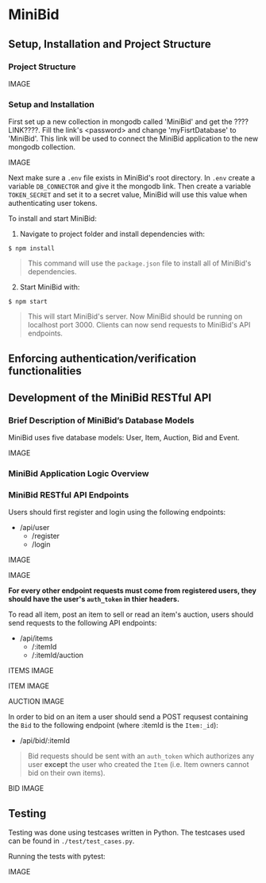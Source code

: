 # MiniBid
## Setup, Installation and Project Structure
### Project Structure
IMAGE
  

### Setup and Installation
First set up a new collection in mongodb called 'MiniBid' and get the ????LINK????. Fill the link's \<password> and change 'myFisrtDatabase' to 'MiniBid'. This link will be used to connect the MiniBid application to the new mongodb collection.

IMAGE

Next make sure a ```.env``` file exists in MiniBid's root directory. In ```.env``` create a variable ```DB_CONNECTOR``` and give it the mongodb link. Then create a variable ```TOKEN_SECRET``` and set it to a secret value, MiniBid will use this value when authenticating user tokens.
  
  To install and start MiniBid:
  
1. Navigate to project folder and install dependencies with: 
```
$ npm install
```
> This command will use the ```package.json``` file to install all of MiniBid's dependencies.
2. Start MiniBid with:
  ```
  $ npm start
  ```
  > This will start MiniBid's server.
  Now MiniBid should be running on localhost port 3000. Clients can now send requests to MiniBid's API endpoints. 
## Enforcing authentication/verification functionalities
## Development of the MiniBid RESTful API
### Brief Description of MiniBid’s Database Models
MiniBid uses five database models: User, Item, Auction, Bid and Event.

IMAGE
  
### MiniBid Application Logic Overview
### MiniBid RESTful API Endpoints
Users should first register and login using the following endpoints:
- /api/user
  - /register
  - /login
 
 IMAGE
 
 IMAGE

<b>For every other endpoint requests must come from registered users, they should have the user's ```auth_token``` in thier headers.</b>

To read all item, post an item to sell or read an item's auction, users should send requests to the following API endpoints:
- /api/items
  - /:itemId
  - /:itemId/auction

ITEMS IMAGE

ITEM IMAGE

AUCTION IMAGE

In order to bid on an item a user should send a POST requsest containing the ```Bid``` to the following endpoint (where :itemId is the ```Item:_id```):
- /api/bid/:itemId
> Bid requests should be sent with an ```auth_token``` which authorizes any user <b>except</b> the user who created the ```Item``` (i.e. Item owners cannot bid on their own items). 

BID IMAGE
## Testing
Testing was done using testcases written in Python. The testcases used can be found in ```./test/test_cases.py```.

Running the tests with pytest: 

IMAGE

